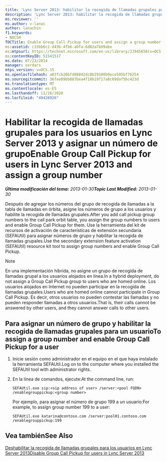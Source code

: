 ```yaml
---
title: 'Lync Server 2013: habilitar la recogida de llamadas grupales para los usuarios y asignar un número de grupo'
description: 'Lync Server 2013: habilitar la recogida de llamadas grupales para los usuarios y asignar un número de grupo.'
ms.reviewer: ''
ms.author: v-lanac
author: lanachin
f1.keywords:
- NOCSH
TOCTitle: Enable Group Call Pickup for users and assign a group number
ms:assetid: c33bb6c2-d43b-4fb6-a0fa-6d82a7b09abe
ms:mtpsurl: https://technet.microsoft.com/en-us/library/JJ945650(v=OCS.15)
ms:contentKeyID: 51541517
ms.date: 07/23/2014
manager: serdars
mtps_version: v=OCS.15
ms.openlocfilehash: a03fcb20bfd88842dc8b29100b9ece595bf76254
ms.sourcegitcommit: 36fee89bb887bea4f18b19f17a8c69daf5bc423d
ms.translationtype: MT
ms.contentlocale: es-ES
ms.lasthandoff: 11/26/2020
ms.locfileid: "49428926"
---
```

# <a name="enable-group-call-pickup-for-users-in-lync-server-2013-and-assign-a-group-number"></a><span data-ttu-id="96510-103">Habilitar la recogida de llamadas grupales para los usuarios en Lync Server 2013 y asignar un número de grupo</span><span class="sxs-lookup"><span data-stu-id="96510-103">Enable Group Call Pickup for users in Lync Server 2013 and assign a group number</span></span>

<div data-xmlns="http://www.w3.org/1999/xhtml">

<div class="topic" data-xmlns="http://www.w3.org/1999/xhtml" data-msxsl="urn:schemas-microsoft-com:xslt" data-cs="https://msdn.microsoft.com/">

<div data-asp="https://msdn2.microsoft.com/asp">



</div>

<div id="mainSection">

<div id="mainBody"><span data-ttu-id="96510-104">

<span> </span></span><span class="sxs-lookup"><span data-stu-id="96510-104">

<span> </span></span></span>

<span data-ttu-id="96510-105">_**Última modificación del tema:** 2013-01-30_</span><span class="sxs-lookup"><span data-stu-id="96510-105">_**Topic Last Modified:** 2013-01-30_</span></span>

<span data-ttu-id="96510-106">Después de agregar los números del grupo de recogida de llamadas a la tabla de llamadas en órbita, asigne los números de grupo a los usuarios y habilite la recogida de llamadas grupales.</span><span class="sxs-lookup"><span data-stu-id="96510-106">After you add call pickup group numbers to the call park orbit table, you assign the group numbers to users and enable Group Call Pickup for them.</span></span> <span data-ttu-id="96510-107">Use la herramienta del kit de recursos de activación de características de extensión secundaria (SEFAUtil) para asignar números de grupo y habilitar la recogida de llamadas grupales.</span><span class="sxs-lookup"><span data-stu-id="96510-107">Use the secondary extension feature activation (SEFAUtil) resource kit tool to assign group numbers and enable Group Call Pickup.</span></span>

<div>


> [!NOTE]  
> <span data-ttu-id="96510-108">En una implementación híbrida, no asigne un grupo de recogida de llamadas grupal a los usuarios alojados en línea.</span><span class="sxs-lookup"><span data-stu-id="96510-108">In a hybrid deployment, do not assign a Group Call Pickup group to users who are homed online.</span></span> <span data-ttu-id="96510-109">Los usuarios alojados en Internet no pueden participar en la recogida de llamadas grupales.</span><span class="sxs-lookup"><span data-stu-id="96510-109">Users who are homed online cannot participate in Group Call Pickup.</span></span> <span data-ttu-id="96510-110">Es decir, otros usuarios no pueden contestar las llamadas y no pueden responder llamadas a otros usuarios.</span><span class="sxs-lookup"><span data-stu-id="96510-110">That is, their calls cannot be answered by other users, and they cannot answer calls to other users.</span></span>



</div>

<div>

## <a name="to-assign-a-group-number-and-enable-group-call-pickup-for-a-user"></a><span data-ttu-id="96510-111">Para asignar un número de grupo y habilitar la recogida de llamadas grupales para un usuario</span><span class="sxs-lookup"><span data-stu-id="96510-111">To assign a group number and enable Group Call Pickup for a user</span></span>

1.  <span data-ttu-id="96510-112">Inicie sesión como administrador en el equipo en el que haya instalado la herramienta SEFAUtil.</span><span class="sxs-lookup"><span data-stu-id="96510-112">Log on to the computer where you installed the SEFAUtil tool with administrator rights.</span></span>

2.  <span data-ttu-id="96510-113">En la línea de comandos, ejecute:</span><span class="sxs-lookup"><span data-stu-id="96510-113">At the command line, run:</span></span>
    
        SEFAUtil.exe sip:<sip address of user> /server:<pool FQDN> /enablegrouppickup:<group number>
    
    <span data-ttu-id="96510-114">Por ejemplo, para asignar el número de grupo 199 a un usuario:</span><span class="sxs-lookup"><span data-stu-id="96510-114">For example, to assign group number 199 to a user:</span></span>
    
        SEFAUtil.exe katarina@contoso.com /server:pool01.contoso.com /enablegrouppickup:199 

</div>

<div>

## <a name="see-also"></a><span data-ttu-id="96510-115">Vea también</span><span class="sxs-lookup"><span data-stu-id="96510-115">See Also</span></span>


[<span data-ttu-id="96510-116">Deshabilitar la recogida de llamadas grupales para los usuarios en Lync Server 2013</span><span class="sxs-lookup"><span data-stu-id="96510-116">Disable Group Call Pickup for users in Lync Server 2013</span></span>](lync-server-2013-disable-group-call-pickup-for-users.md)  
  

<span data-ttu-id="96510-117"></div>

</div>

<span> </span>

</div>

</div>

</span><span class="sxs-lookup"><span data-stu-id="96510-117"></div>

</div>

<span> </span>

</div>

</div>

</span></span></div>

